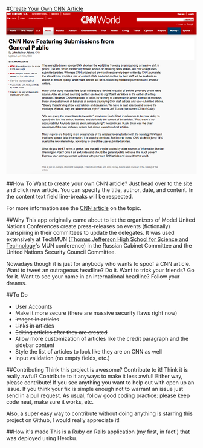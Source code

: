 #[Create Your Own CNN Article](http://cnn.rshah.org/)
![Example Article](CNN_Article_Example.png)

##How To
Want to create your own CNN article? Just head over to [the site](http://cnn.rshah.org/) and click new article. You can specify the title, author, date, and content. In the content text field line-breaks will be respected.

For more information see the [CNN article](http://cnn.rshah.org/articles/6) on the topic.  

##Why
This app originally came about to let the organizers of Model United Nations Conferences create press-releases on events (fictionally) transpiring in their committees to update the delegates. It was used extensively at TechMUN ([Thomas Jefferson High School for Science and Technology](http://www.newsweek.com/2014/09/19/number-1-high-school-america-offers-real-head-start-268693.html)'s MUN conference) in the Russian Cabinet Committee and the United Nations Security Council Committee.

Nowadays though it is just for anybody who wants to spoof a CNN article. Want to tweet an outrageous headline? Do it. Want to trick your friends? Go for it. Want to see your name in an international headline? Follow your dreams. 

##To Do
 - User Accounts
 - Make it more secure (there are massive security flaws right now)
 - ~~Images in articles~~
 - ~~Links in articles~~
 - ~~Editing articles after they are created~~
 - Allow more customization of articles like the credit paragraph and the sidebar content
 - Style the list of articles to look like they are on CNN as well
 - Input validation (no empty fields, etc.)

##Contributing
Think this project is awesome? Contribute to it! Think it is really awful? Contribute to it anyways to make it less awful! Either way, please contribute! If you see anything you want to help out with open up an issue. If you think your fix is simple enough not to warrant an issue just send in a pull request. As usual, follow good coding practice: please keep code neat, make sure it works, etc. 

Also, a super easy way to contribute without doing anything is starring this project on Github, I would really appreciate it!

##How it's made
This is a Ruby on Rails application (my first, in fact!) that was deployed using Heroku. 
